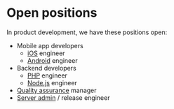 # Open positions

In product development, we have these positions open:

* Mobile app developers
  * [iOS](https://github.com/HotelQuickly/WeAreHiring/blob/master/iOS.md) engineer
  * [Android](https://github.com/HotelQuickly/WeAreHiring/blob/master/Android.md) engineer
* Backend developers
  * [PHP](https://github.com/HotelQuickly/WeAreHiring/blob/master/PHP.md) engineer
  * [Node.js](https://github.com/HotelQuickly/WeAreHiring/blob/master/Nodejs.md) engineer
* [Quality assurance](https://github.com/HotelQuickly/WeAreHiring/blob/master/QualityAssurance.md) manager
* [Server admin](https://github.com/HotelQuickly/WeAreHiring/blob/master/Server-admin.md) / release engineer
